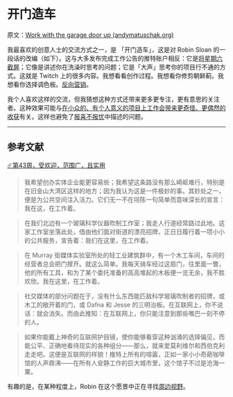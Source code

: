 # 开门造车

原文：[Work with the garage door up (andymatuschak.org)](https://notes.andymatuschak.org/z21cgR9K3UcQ5a7yPsj2RUim3oM2TzdBByZu)

我最喜欢的创意人士的交流方式之一，是 「开门造车」，这是对 Robin Sloan 的一段话的改编（如下）。这与大多发布完成工作公告的推特账户相反：它是[将星期六截屏](https://twitter.com/hashtag/screenshotsaturday?lang=en)；它像是讲述你在洗澡时思考的问题；它是「大声」思考你的项目行不通的方式。这就是 Twitch 上的很多内容。我想看看创作过程。我想看你修剪朝鲜蓟。我想看你选择调色板。[反向营销](https://notes.andymatuschak.org/z4bK6LaSBRetDzuYkeCs3A8mJ8DufTbK4o6FS)。

我个人喜欢这样的交流，但我猜想这种方式还带来更多更专注，更有意思的关注者。这种效果可能与[在小众的、有个人意义的项目上工作会带来更奇怪、更偶然的收获](https://notes.andymatuschak.org/z2DABWsGLkXcCuUet2scfD1duL1ZHBztwGKp)有关。这样也避免了[报喜不报忧](https://notes.andymatuschak.org/zqG92bvaL58AWMeL97jXaRd1Dm6hsfGvhAn)中描述的问题。

------

## 参考文献

[☄️第43周，受欢迎，范围广，且实用](javascript:void(0))

> 我希望创办实体企业能更容易些；我希望这条路没有那么崎岖难行，特别是在旧金山大湾区这样的地方；因为我认为这是一件极妙的事。其妙处之一，便是为公共空间注入活力。它们无一不在坦陈一句简单而意味深长的宣言：我在这，在工作着。

>

> 在我们北边有一个玻璃科学仪器吹制工作室；我走人行道经常路过此地。这家工作室坐落此处，借由他们面对街道的漂亮招牌，正日日履行着一项小小的公共服务，宣告着：我们在这里，在工作着。

>

> 在 Murray 街媒体实验室所处的轻工业建筑群中，有一个木工车间，车间的经营者总会把门撑开。就这么简单。我每天骑车经过这扇门，往里面一瞥，他的所有工具，和为了某个委托准备的高高堆起的木板便一览无余，我不胜欢欣。我在这里，在工作着。

>

> 社交媒体的部分问题在于，没有什么东西能匹敌科学玻璃吹制者的招牌，或木工的敞开着的门，或 Dafna 和 Jesse 的三明治板。在互联网上，你不说话：就会消失。而由此推知：在互联网上，你只能注意到那些嘴巴一刻不停的人。

>

> 如果你能戴上神奇的互联网护目镜，使你能够看穿这种汹涌的选择偏见，而能公平、正确地看待现实的各种组分——那么，就来爱莫利维尔和西伯克利走走吧。这便是互联网的样貌！推特上所有的喧嚣，正如一家小小奇葩咖啡馆的人声鼎沸——在所有人安静工作的巨大城市里，这个馆子不过是沧海一粟。

有趣的是，在某种程度上，Robin 在这个愿景中正在寻找[周边视野](https://notes.andymatuschak.org/z7UeGpBpsZFWDmUq6VQgcB4TDfCUgxgXNuMvM)。